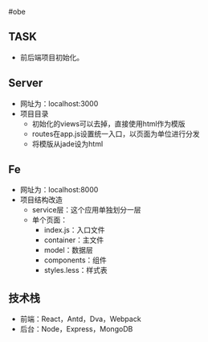 #obe

## TASK
- 前后端项目初始化。

## Server
- 网址为：localhost:3000
- 项目目录
  - 初始化的views可以去掉，直接使用html作为模版
  - routes在app.js设置统一入口，以页面为单位进行分发
  - 将模版从jade设为html


## Fe
- 网址为：localhost:8000
- 项目结构改造
  - service层：这个应用单独划分一层
  - 单个页面：
    - index.js：入口文件
    - container：主文件
    - model：数据层
    - components：组件
    - styles.less：样式表

## 技术栈
- 前端：React，Antd，Dva，Webpack
- 后台：Node，Express，MongoDB



